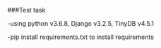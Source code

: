 ###Test task

-using python v3.6.8, Django v3.2.5, TinyDB v4.5.1

-pip install requirements.txt to install requirements
